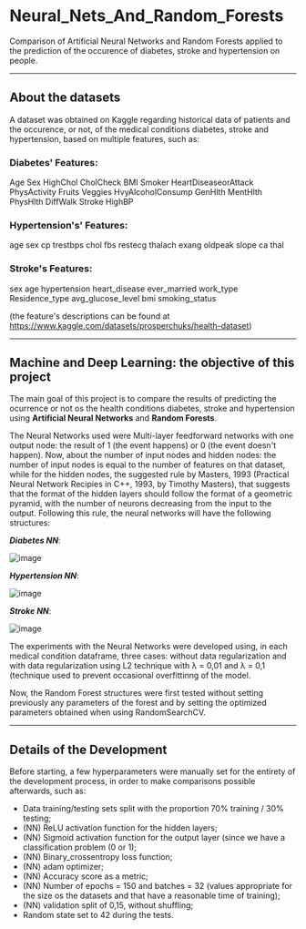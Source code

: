 # Neural_Nets_And_Random_Forests
Comparison of Artificial Neural Networks and Random Forests applied to the prediction of the occurence of diabetes, stroke and hypertension on people.

_____________________________________________________________________

## About the datasets

A dataset was obtained on Kaggle regarding historical data of patients and the occurence, or not, of the medical conditions diabetes, stroke and hypertension, based on multiple features, such as:

### Diabetes' Features:
Age	Sex	HighChol	CholCheck	BMI	Smoker	HeartDiseaseorAttack	PhysActivity	Fruits	Veggies	HvyAlcoholConsump	GenHlth	MentHlth	PhysHlth	DiffWalk	Stroke	HighBP

### Hypertension's' Features:
age	sex	cp	trestbps	chol	fbs	restecg	thalach	exang	oldpeak	slope	ca	thal

### Stroke's Features:
sex	age	hypertension	heart_disease	ever_married	work_type	Residence_type	avg_glucose_level	bmi	smoking_status

(the feature's descriptions can be found at https://www.kaggle.com/datasets/prosperchuks/health-dataset)

_____________________________________________________________________

## Machine and Deep Learning: the objective of this project

The main goal of this project is to compare the results of predicting the ocurrence or not os the health conditions diabetes, stroke and hypertension using **Artificial Neural Networks** and **Random Forests**.

The Neural Networks used were Multi-layer feedforward networks with one output node: the result of 1 (the event happens) or 0 (the event doesn't happen). Now, about the number of input nodes and hidden nodes: the number of input nodes is equal to the number of features on that dataset, while for the hidden nodes, the suggested rule by Masters, 1993 (Practical Neural Network Recipies in C++, 1993, by Timothy Masters), that suggests that the format of the hidden layers should follow the format of a geometric pyramid, with the number of neurons decreasing from the input to the output. Following this rule, the neural networks will have the following structures:

***Diabetes NN***:

![image](https://user-images.githubusercontent.com/100734219/215916166-0ddeab16-54d1-4267-a65d-0cd2cc62520b.png)


***Hypertension NN***:

![image](https://user-images.githubusercontent.com/100734219/215916204-d8631b42-20c7-4e2c-88c4-61644d4aca65.png)


***Stroke NN***:

![image](https://user-images.githubusercontent.com/100734219/215916252-65e8e678-7593-4e33-93e7-10f2ffdbbdad.png)


The experiments with the Neural Networks were developed using, in each medical condition dataframe, three cases: without data regularization and with data regularization using L2 technique with λ = 0,01 and λ = 0,1 (technique used to prevent occasional overfittinng of the model.

Now, the Random Forest structures were first tested without setting previously any parameters of the forest and by setting the optimized parameters obtained when using RandomSearchCV.

_____________________________________________________________________

## Details of the Development

Before starting, a few hyperparameters were manually set for the entirety of the development process, in order to make comparisons possible afterwards, such as: 

- Data training/testing sets split with the proportion 70% training  /  30% testing;
- (NN) ReLU activation function for the hidden layers;
- (NN) Sigmoid activation function for the output layer (since we have a classification problem (0 or 1);
- (NN) Binary_crossentropy loss function;
- (NN) adam optimizer;
- (NN) Accuracy score as a metric;
- (NN) Number of epochs = 150 and batches = 32 (values appropriate for the size os the datasets and that have a reasonable time of training);
- (NN) validation split of 0,15, without shuffling;
- Random state set to 42 during the tests. 

























